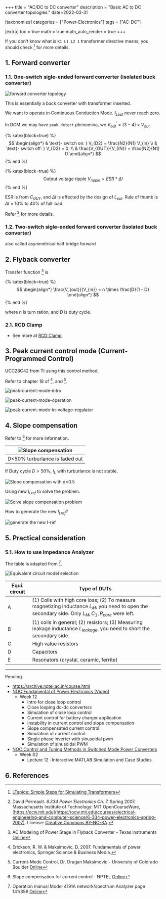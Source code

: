 +++
title = "AC/DC to DC converter"
description = "Basic AC to DC converter topologies."
date=2022-03-31

[taxonomies]
categories = ["Power-Electronics"]
tags = ["AC-DC"]

[extra]
toc = true
math = true
math_auto_render = true
+++


If you don't know what is `K1 L1 L2 1` transformer directive means, you should check [^lt_transf] for more details.

## 1. Forward converter

### 1.1. One-switch sigle-ended forward converter (isolated buck converter)

![forward converter topology](images/forward-basic-topology.png)

This is essentially a buck converter with transformer inserted.

We want to operate in Continuous Conduction Mode.
$I_{Lout}$ never reach zero.

In DCM we may have `peak detect` phenomina, we $V_{out}^{'} = (3-4) \times V_{out}$

{% katex(block=true) %}
$$
\begin{align*}
& \text{- switch on: } V_{D2} = \frac{N2}{N1} V_{in} \\
& \text{- switch off: } V_{D2} = 0; \\
& \frac{V_{OUT}}{V_{IN}} = \frac{N2}{N1} D
\end{align*}
$$
{% end %}

{% katex(block=true) %}
$$
\text{Output voltage ripple } V_{ripple} = ESR * \Delta I
$$
{% end %}

ESR is from $C_{OUT}$, and $\Delta I$ is effected by the design of $L_{out}$.
Rule of thumb is $\Delta I$ = 10% to 40% of full load.

Refer [^fn1] for more details.

### 1.2. Two-switch sigle-ended forward converter (isolated buck converter)

also called asymmetrical half bridge forward

## 2. Flyback converter

Transfer function [^ti_flyback] is

{% katex(block=true) %}
$$
\begin{align*}
  \frac{V_{out}}{V_{in}} = n \times \frac{D}{1 - D}
\end{align*}
$$
{% end %}

where $n$ is turn ration, and $D$ is duty cycle.

### 2.1. RCD Clamp

- See more at [RCD Clamp](https://youtu.be/rmMYgnJ1oqE)

## 3. Peak current control mode (Current-Programmed Control)

UCC28C42 from TI using this control method.

Refer to chapter 18 of [^erickson2007], and [^dragan].

![peak-current-mode-intro](images/peak-current-mode-intro.jpg)

![peak-current-mode-operation](images/peak-current-mode-operation.jpg)

![peak-current-mode-in-voltage-regulator](images/peak-current-mode-in-voltage-regulator.jpg)

## 4. Slope compensation

Refer to [^slope] for more information.

| ![Slope compensation](images/slope-comp-d-lt-50.jpg) |
| :------------------------------------------------------: |
|              D<50% turburlance is faded out              |

If Duty cycle $D>50\%$, $I_L$ with turburlance is not stable.

![Slope compensation with d>0.5](images/slope-comp-d-gt-50.jpg)

Using new $I_{Lref}$ to solve the problem.

![Solve slope compensation problem](images/slope-comp-using-new-I_l.jpg)

How to generate the new $I_{Lref}$?

![generate the new I-ref](images/slope-comp-gen-new-I_l.jpg)

## 5. Practical consideration

### 5.1. How to use Impedance Analyzer

The table is adapted from [^4191A].

![Equivalent circuit model selection](images/equivalent-circuit-impedance.png)

| Equi. circuit | Type of DUTs                                                                                                                                        |
| ------------- | --------------------------------------------------------------------------------------------------------------------------------------------------- |
| A             | (1) Coils with high core loss; (2) To measure magnetizing inductance $L_M$, you need to open the secondary side. Only $L_M,C_1,R_{core}$ were left. |
| B             | (1) coils in general; (2) resistors; (3) Measuring leakage inductance $L_{leakage}$, you need to short the secondary side.                          |
| C             | High value resistors                                                                                                                                |
| D             | Capacitors                                                                                                                                          |
| E             | Resonators (crystal, ceramic, ferrite)                                                                                                              |

---

Pending

- https://archive.nptel.ac.in/course.html
- [NOC:Fundamental of Power Electronics (Video)](https://archive.nptel.ac.in/courses/108/101/108101126/)
  - Week 12
    - Intro for close loop control
    - Close looping dc-dc converters
    - Simulation of close loop control
    - Current control for battery charger application
    - Instability in current control and slope compensation
    - Slope compensated current control
    - Simulation of current control
    - Single phase inverter with sinusoidal pwm
    - Simulation of sinusoidal PWM
- [NOC:Control and Tuning Methods in Switched Mode Power Converters](https://archive.nptel.ac.in/courses/108/105/108105180/)
  - Week 02
    - Lecture 12 : Interactive MATLAB Simulation and Case Studies

## 6. References

[^fn1]: David Perreault. *6.334 Power Electronics Ch. 7.* Spring 2007. Massachusetts Institute of Technology: MIT OpenCourseWare, [https://ocw.mit.edu](https://ocw.mit.edu/courses/electrical-engineering-and-computer-science/6-334-power-electronics-spring-2007). License: [Creative Commons BY-NC-SA](https://creativecommons.org/licenses/by-nc-sa/4.0/).

[^lt_transf]: [LTspice: Simple Steps for Simulating Transformers](https://www.analog.com/en/technical-articles/ltspice-basic-steps-for-simulating-transformers.html)

[^4191A]: Operation manual Model 4191A network/spectrum Analyzer page 141/356 [Online](https://xdevs.com/doc/HP_Agilent_Keysight/HP%204195A%20Operation.pdf)

[^erickson2007]: Erickson, R. W. & Maksimovic, D. 2007. Fundamentals of power electronics, Springer Science & Business Media.

[^dragan]: Current-Mode Control, Dr. Dragan Maksimovic - University of Colorado Boulder [Online](https://www.coursera.org/lecture/current-modecontrol/introduction-to-peak-current-mode-control-nbIZQ)

[^slope]: Slope compensation for current control - NPTEL [Online](https://youtu.be/b3e0RTWt4W0)

[^ti_flyback]: AC Modeling of Power Stage in Flyback Converter - Texas Instruments [Online](https://www.ti.com/lit/an/slva589/slva589.pdf)
  